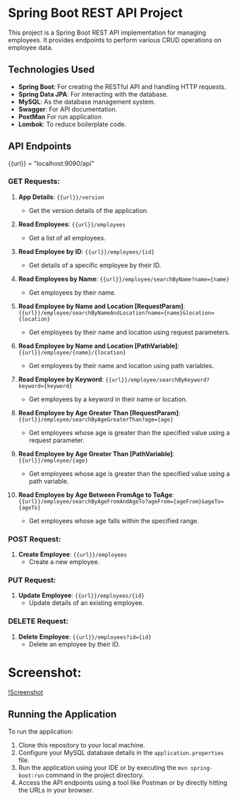 # Spring Boot REST API Project

This project is a Spring Boot REST API implementation for managing employees. It provides endpoints to perform various CRUD operations on employee data.

## Technologies Used

- **Spring Boot**: For creating the RESTful API and handling HTTP requests.
- **Spring Data JPA**: For interacting with the database.
- **MySQL**: As the database management system.
- **Swagger**: For API documentation.
- **PostMan** For run application
- **Lombok**: To reduce boilerplate code.

## API Endpoints

{{url}} = "localhost:9090/api"

### GET Requests:

1. **App Details**: `{{url}}/version`

   - Get the version details of the application.

2. **Read Employees**: `{{url}}/employees`

   - Get a list of all employees.

3. **Read Employee by ID**: `{{url}}/employees/{id}`

   - Get details of a specific employee by their ID.

4. **Read Employees by Name**: `{{url}}/employee/searchByName?name={name}`

   - Get employees by their name.

5. **Read Employee by Name and Location [RequestParam]**: `{{url}}/employee/searchByNameAndLocation?name={name}&location={location}`

   - Get employees by their name and location using request parameters.

6. **Read Employee by Name and Location [PathVariable]**: `{{url}}/employee/{name}/{location}`

   - Get employees by their name and location using path variables.

7. **Read Employee by Keyword**: `{{url}}/employee/searchByKeyword?keyword={keyword}`

   - Get employees by a keyword in their name or location.

8. **Read Employee by Age Greater Than [RequestParam]**: `{{url}}/employee/searchByAgeGreaterThan?age={age}`

   - Get employees whose age is greater than the specified value using a request parameter.

9. **Read Employee by Age Greater Than [PathVariable]**: `{{url}}/employee/{age}`

   - Get employees whose age is greater than the specified value using a path variable.

10. **Read Employee by Age Between FromAge to ToAge**: `{{url}}/employee/searchByAgeFromAndAgeTo?ageFrom={ageFrom}&ageTo={ageTo}`
    - Get employees whose age falls within the specified range.

### POST Request:

1. **Create Employee**: `{{url}}/employees`
   - Create a new employee.

### PUT Request:

1. **Update Employee**: `{{url}}/employees/{id}`
   - Update details of an existing employee.

### DELETE Request:

1. **Delete Employee**: `{{url}}/employees?id={id}`
   - Delete an employee by their ID.

# Screenshot:

[!Screenshot](/ss.png)

## Running the Application

To run the application:

1. Clone this repository to your local machine.
2. Configure your MySQL database details in the `application.properties` file.
3. Run the application using your IDE or by executing the `mvn spring-boot:run` command in the project directory.
4. Access the API endpoints using a tool like Postman or by directly hitting the URLs in your browser.
